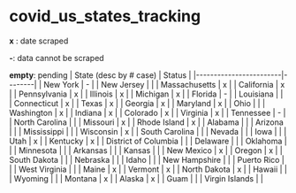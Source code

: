 # covid_us_states_tracking
**x** : date scraped

**-**: data cannot be scraped

**empty**: pending
| State (desc by # case) | Status |
|------------------------|--------|
| New York               | -      |
| New Jersey             |        |
| Massachusetts          | x      |
| California             | x      |
| Pennsylvania           | x      |
| Illinois               | x      |
| Michigan               | x      |
| Florida                | -      |
| Louisiana              |        |
| Connecticut            | x      |
| Texas                  | x      |
| Georgia                | x      |
| Maryland               | x      |
| Ohio                   |        |
| Washington             | x      |
| Indiana                | x      |
| Colorado               | x      |
| Virginia               | x      |
| Tennessee              | -      |
| North Carolina         |        |
| Missouri               | x      |
| Rhode Island           | x      |
| Alabama                |        |
| Arizona                |        |
| Mississippi            |        |
| Wisconsin              | x      |
| South Carolina         |        |
| Nevada                 |        |
| Iowa                   |        |
| Utah                   | x      |
| Kentucky               | x       |
| District of Columbia   |        |
| Delaware               |        |
| Oklahoma               |        |
| Minnesota              |        |
| Arkansas               |        |
| Kansas                 |        |
| New Mexico             | x      |
| Oregon                 | x      |
| South Dakota           |        |
| Nebraska               |        |
| Idaho                  |        |
| New Hampshire          |        |
| Puerto Rico            |        |
| West Virginia          |        |
| Maine                  | x      |
| Vermont                | x        |
| North Dakota           | x       |
| Hawaii                 |        |
| Wyoming                |        |
| Montana                | x      |
| Alaska                 | x     |
| Guam                   |        |
| Virgin Islands         |        |

